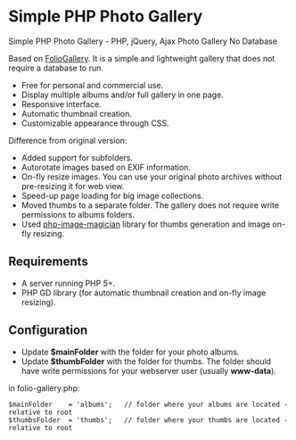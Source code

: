 # Simple PHP Photo Gallery

Simple  PHP Photo Gallery - PHP, jQuery, Ajax Photo Gallery No Database 
  
Based on [FolioGallery](http://www.foliopages.com/php-jquery-ajax-photo-gallery-no-database). It is a simple and lightweight gallery that does not require a database to run. 

* Free for personal and commercial use.
* Display multiple albums and/or full gallery in one page.
* Responsive interface.
* Automatic thumbnail creation.
* Customizable appearance through CSS.

Difference from original version:

* Added support for subfolders.
* Autorotate images based on EXIF information.
* On-fly resize images. You can use your original  photo archives without pre-resizing it for web view.
* Speed-up page loading for big image collections.
* Moved thumbs to a separate folder. The gallery does not require write permissions to albums folders.
* Used [php-image-magician](https://github.com/Oberto/php-image-magician) library for thumbs generation and image on-fly resizing.

## Requirements

* A server running PHP 5+.
* PHP GD library (for automatic thumbnail creation and on-fly image resizing).

## Configuration


* Update **$mainFolder** with the folder for your photo albums.
* Update **$thumbFolder** with the folder for thumbs. The folder should have write permissions for your webserver user (usually **www-data**).

in folio-gallery.php:


	$mainFolder    = 'albums';   // folder where your albums are located - relative to root
	$thumbsFolder  = 'thumbs';   // folder where your thumbs are located - relative to root
